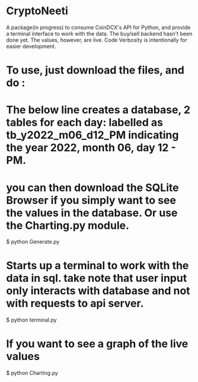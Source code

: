 # CryptoNeeti
A package(in progress) to consume CoinDCX's API for Python, and provide a terminal interface to work with the data. The buy/sell backend hasn't been done yet. The values, however, are live.
Code Verbosity is intentionally for easier development.


# To use, just download the files, and do :

# The below line creates a database, 2 tables for each day: labelled as tb_y2022_m06_d12_PM indicating the year 2022, month 06, day 12 - PM. 
# you can then download the SQLite Browser if you simply want to see the values in the database. Or use the Charting.py module.
$ python Generate.py

# Starts up a terminal to work with the data in sql. take note that user input only interacts with database and not with requests to api server. 
$ python terminal.py

# If you want to see a graph of the live values
$ python Charting.py
